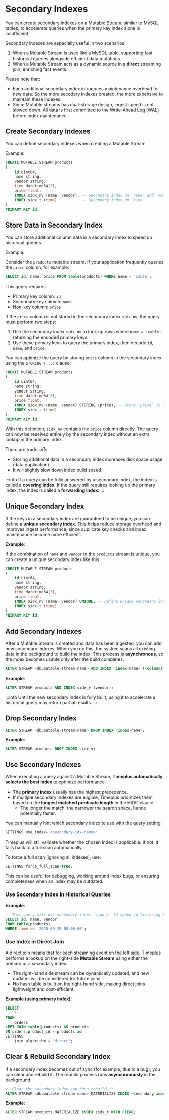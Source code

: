 # Secondary Indexes

You can create secondary indexes on a Mutable Stream, similar to MySQL tables, to accelerate queries when the primary key index alone is insufficient.

Secondary indexes are especially useful in two scenarios:
1. When a Mutable Stream is used like a MySQL table, supporting fast historical queries alongside efficient data mutations.
2. When a Mutable Stream acts as a dynamic source in a **direct** streaming join, enriching fact events.

Please note that:
- Each additional secondary index introduces maintenance overhead for new data. So the more secodary indexes created, the more expensive to maintain these indexes.
- Since Mutable streams has dual-storage design, ingest speed is not slowed down. All data is first committed to the Write-Ahead Log (WAL) before index maintenance.

## Create Secondary Indexes

You can define secondary indexes when creating a Mutable Stream.

Example:

```sql
CREATE MUTABLE STREAM products
(
    id uint64,
    name string,
    vendor string,
    time datetime64(3),
    price float,
    INDEX sidx_nv (name, vendor), -- Secondary index on `name` and `vendor`
    INDEX sidx_t (time)           -- Secondary index on `time`
)
PRIMARY KEY id;
```

## Store Data in Secondary Index

You can store additional column data in a secondary index to speed up historical queries.

Example:

Consider the `products` mutable stream. If your application frequently queries the `price` column, for example:

```sql
SELECT id, name, price FROM table(products) WHERE name = 'cable';
```
This query requires:
- Primary key column: `id`
- Secondary key column: `name`
- Non-key column: `price`

If the `price` column is not stored in the secondary index `sidx_nv`, the query must perform two steps:
1. Use the secondary index `sidx_nv` to look up rows where `name = 'cable'`, returning the encoded primary keys.
2. Use these primary keys to query the primary index, then decode `id`, `name`, and `price`.

You can optimize the query by storing `price` column in the secondary index using the `STORING (...)` clause:

```sql
CREATE MUTABLE STREAM products
(
    id uint64,
    name string,
    vendor string,
    time datetime64(3),
    price float,
    INDEX sidx_nv (name, vendor) STORING (price), -- Store `price` in the secondary index
    INDEX sidx_t (time)
)
PRIMARY KEY id;
```

With this definition, `sidx_nv` contains the `price` column directly. The query can now be resolved entirely by the secondary index without an extra lookup in the primary index.

There are trade-offs:
- Storing additional data in a secondary index increases disk space usage (data duplication).
- It will slightly slow down index build speed

:::info
If a query can be fully answered by a secondary index, the index is called a **covering index**.
If the query still requires looking up the primary index, the index is called a **forwarding index**.
:::

## Unique Secondary Index

If the keys in a secondary index are guaranteed to be unique, you can define a **unique secondary index**.
This helps reduce storage overhead and improves ingest performance, since duplicate key checks and index maintenance become more efficient.

**Example**:

If the combination of `name` and `vendor` in the `products` stream is unique, you can create a unique secondary index like this:

```sql
CREATE MUTABLE STREAM products
(
    id uint64,
    name string,
    vendor string,
    time datetime64(3),
    price float,
    INDEX sidx_nv (name, vendor) UNIQUE, -- Define unique secondary index
    INDEX sidx_t (time)
)
PRIMARY KEY id;
```

## Add Secondary Indexes

After a Mutable Stream is created and data has been ingested, you can add new secondary indexes.
When you do this, the system scans all existing data in the background to build the index.
This process is **asynchronous**, so the index becomes usable only after the build completes.

```sql
ALTER STREAM <db.mutable-stream-name> ADD INDEX <index-name> (<columns>);
```

**Example**:

```sql
ALTER STREAM products ADD INDEX sidx_v (vendor);
```

:::info
Until the new secondary index is fully built, using it to accelerate a historical query may return partial results.
:::

## Drop Secondary Index

```sql
ALTER STREAM <db.mutable-stream-name> DROP INDEX <index-name>;
```

**Example**:

```sql
ALTER STREAM products DROP INDEX sidx_v;
```

## Use Secondary Indexes

When executing a query against a Mutable Stream, **Timeplus automatically selects the best index** to optimize performance.

- The **primary index** usually has the highest precedence.
- If multiple secondary indexes are eligible, Timeplus prioritizes them based on the **longest matched predicate length** in the `WHERE` clause.
  - The longer the match, the narrower the search space, hence potentially faster.

You can manually hint which secondary index to use with the query setting:

```sql
SETTINGS use_index='<secondary-idx-name>'
```

Timeplus will still validate whether the chosen index is applicable.
If not, it falls back to a full scan automatically.

To force a full scan (ignoring all indexes), use:

```sql
SETTINGS force_full_scan=true;
```

This can be useful for debugging, working around index bugs, or ensuring completeness when an index may be outdated.

### Use Secondary Index in Historical Queries

**Example**:
```sql
-- This query will use secondary index `sidx_t` to speed up filtering by time
SELECT id, name, vendor
FROM table(products)
WHERE time >= '2025-09-20 00:00:00';
```

### Use Index in Direct Join

A direct join means that for each streaming event on the left side, Timeplus performs a lookup on the right-side **Mutable Stream** using either the primary or a secondary index.
- The right-hand side stream can be dynamically updated, and new updates will be considered for future joins.
- No hash table is built on the right-hand side, making direct joins lightweight and cost-efficient.

**Example (using primary index)**:
```sql
SELECT
    *
FROM
    orders
LEFT JOIN table(products) AS products
ON orders.product_id = products.id
SETTINGS
    join_algorithm = 'direct';
```

## Clear & Rebuild Secondary Index

If a secondary index becomes out of sync (for example, due to a bug), you can clear and rebuild it.
The rebuild process runs **asynchronously** in the background.

```sql
-- Clear the secondary index and then rebuild it
ALTER STREAM <db.mutable-stream-name> MATERIALIZE INDEX <secondary-index-name> WITH CLEAR;
```

**Example**:
```sql
ALTER STREAM products MATERIALIZE INDEX sidx_t WITH CLEAR;
```
